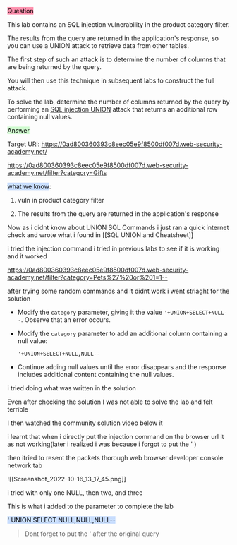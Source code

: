 <mark style="background: #FF5582A6;">Question</mark>

This lab contains an SQL injection vulnerability in the product category filter. 

The results from the query are returned in the application's response, so you can use a UNION attack to retrieve data from other tables. 

The first step of such an attack is to determine the number of columns that are being returned by the query.

You will then use this technique in subsequent labs to construct the full attack.

To solve the lab, determine the number of columns returned by the query by performing an [SQL injection UNION](https://portswigger.net/web-security/sql-injection/union-attacks) attack that returns an additional row containing null values.


<mark style="background: #BBFABBA6;">Answer</mark>

Target URl: https://0ad800360393c8eec05e9f8500df007d.web-security-academy.net/

https://0ad800360393c8eec05e9f8500df007d.web-security-academy.net/filter?category=Gifts


<mark style="background: #ADCCFFA6;">what we know</mark>:

1. vuln in product category filter

2. The results from the query are returned in the application's response

Now as i didnt know about UNION SQL Commands i just ran a quick internet check and wrote what i found in [[SQL UNION and Cheatsheet]]


i tried the injection command i tried in previous labs to see if it is working and it worked

https://0ad800360393c8eec05e9f8500df007d.web-security-academy.net/filter?category=Pets%27%20or%201=1--

after trying some random commands and it didnt work i went striaght for the solution

-   Modify the `category` parameter, giving it the value `'+UNION+SELECT+NULL--`. Observe that an error occurs.
-   Modify the `category` parameter to add an additional column containing a null value:
    
    `'+UNION+SELECT+NULL,NULL--`
-   Continue adding null values until the error disappears and the response includes additional content containing the null values.

i tried doing what was written in the solution 

Even after checking the solution I was not able to solve the lab and felt terrible

I then watched the community solution video below it

i learnt that when i directly put the injection command on the browser url it as not working(later i realized i was because i forgot to put the ' )


then itried to resent the packets thorough web browser developer console network tab

![[Screenshot_2022-10-16_13_17_45.png]]

i tried with only one NULL, then two, and three

This is what i added to the parameter to complete the lab

<mark style="background: #ADCCFFA6;">' UNION SELECT NULL,NULL,NULL--</mark>

>Dont forget to put the ' after the original query



